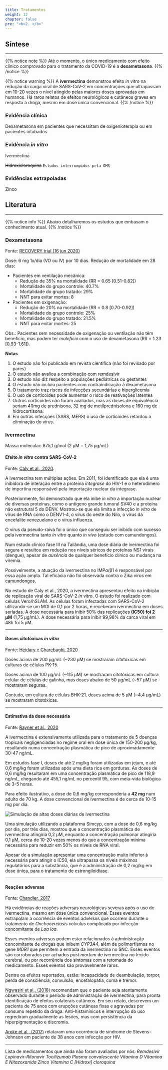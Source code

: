 ```yaml
---
title: Tratamentos
weight: 12
chapter: false
pre: "<b>2. </b>"
---
```


## Síntese

***

{{% notice note %}}
Até o momento, o único medicamento com efeito clínico comprovado para o tratamento da COVID-19 é a **dexametasona**.
{{% /notice %}}

{{% notice warning %}}
A **ivermectina** demonstrou efeito *in vitro* na redução da carga viral de SARS-CoV-2 em concentrações que ultrapassam em 10-20 vezes o nível atingido pelas maiores doses aprovadas em humanos. Há raros relatos de efeitos neurológicos e cutâneos graves em resposta à droga, mesmo em dose única convencional.
{{% /notice %}}

### Evidência clínica

Dexametasona em pacientes que necessitam de oxigenioterapia ou em pacientes intubados.

### Evidência *in vitro*

Ivermectina

~~Hidroxicloroquina~~ `Estudos interrompidos pela OMS`

### Evidências extrapoladas

Zinco


## Literatura

***

{{% notice info %}}
Abaixo detalharemos os estudos que embasam o conhecimento atual.
{{% /notice %}}

### Dexametasona

Fonte: [RECOVERY trial (16 jun 2020)](https://www.recoverytrial.net/news/low-cost-dexamethasone-reduces-death-by-up-to-one-third-in-hospitalised-patients-with-severe-respiratory-complications-of-covid-19)

Dose: 6 mg 1x/dia (VO ou IV) por 10 dias.
Redução de mortalidade em 28 dias:

* Pacientes em ventilação mecânica:
  * Redução de 35% na mortalidade (RR = 0.65 [0.51-0.82])
  * Mortalidade do grupo controle: 40.7%
  * Mortalidade do grupo tratado: 29%
  * NNT para evitar mortes: 8
* Pacientes em oxigenação: 
  * Redução de 20% na mortalidade (RR = 0.8 [0.70-0.92])
  * Mortalidade do grupo controle: 25%
  * Mortalidade do grupo tratado: 21.5%
  * NNT para evitar mortes: 25
  
Obs.: Pacientes sem necessidade de oxigenação ou ventilação não têm benefício, mas podem ter *malefício* com o uso de dexametasona  (RR = 1.23 [0.93-1.61]).
  
**Notas**

1. O estudo não foi publicado em revista científica (não foi revisado por pares)
2. O estudo não avaliou a combinação com remdesivir
3. O estudo não diz respeito a populações pediátricas ou gestantes
4. O estudo não incluiu pacientes com contraindicação à dexametasona
5. O tratamento traz riscos de infecções secundárias e hiperglicemia
6. O uso de corticoides pode aumentar o risco de reativações latentes
7. Outros corticoides não foram avaliados, mas as doses de equivalência seriam 40mg de prednisona, 32 mg de metilprednisolona e 160 mg de hidrocortisona.
8. Em outras infecções (SARS, MERS) o uso de corticoides retardou a eliminação do vírus.

### Ivermectina

Massa molecular: 875,1 g/mol (2 μM = 1,75 μg/mL)

#### Efeito *in vitro* contra SARS-CoV-2

Fonte: [Caly et al., 2020](https://www.sciencedirect.com/science/article/pii/S0166354220302011).

A ivermectina tem múltiplas ações. Em 2011, foi identificado que ela é uma inibidora de interação entre a proteína *integrase* do HIV-1 e o heterodímero de importina responsável pela importação nuclear da integrase.

Posteriormente, foi demonstrado que ela inibe *in vitro* a importação nuclear de diversas proteínas, como o antígeno grande tumoral SV40 e a proteína não estrutural 5 do DENV. Mostrou-se que ela limita a infecção *in vitro* de vírus de RNA como o DENV1-4, o vírus do oeste do Nilo, o vírus da encefalite venezuelano e o vírus influenza.

O vírus da pseudo-raiva foi o único que conseguiu ser inibido com sucesso pela ivermectina tanto *in vitro* quanto *in vivo* (estudo com camundongos).

Num estudo clínico fase III na Tailândia, uma dose diária de ivermectina foi segura e resultou em redução nos níveis séricos de proteínas NS1 virais (dengue), apesar de *ausência* de qualquer benefício clínico ou mudança na viremia.

Possivelmente, a atuação da ivermectina no IMPα/β1 é responsável por essa ação ampla. Tal eficácia não foi observada contra o Zika vírus em camundongos.

No estudo de Caly et al., 2020, a ivermectina apresentou efeito na inibição de replicação viral de SARS-CoV-2 *in vitro*. O estudo foi realizado com células Vero/hSLAM. As células foram infectadas com SARS-CoV-2 utilizando-se um MOI de 0,1 por 2 horas, e receberam ivermectina em doses seriadas. A dose necessária para inibir 50% das replicações **(IC50) foi 2 μM** (1,75 μg/mL). A dose necessária para inibir 99,98% da carca viral em 48h foi 5 μM.

***

#### Doses citotóxicas *in vitro*

Fonte: [Heidary e Gharebaghi, 2020](https://www.nature.com/articles/s41429-020-0336-z)

Doses acima de 200 μg/mL (~230 μM)  se mostraram citotóxicas em culturas de células PK-15. 

Doses acima de 100 μg/mL (~115 μM) se mostraram citotóxicas em cultura celular de células de galinha, mas doses abaixo de 50 μg/mL (~57 μM) se mostraram seguras.

Contudo, em cultura de células BHK-21, doses acima de 5 μM (~4,4 μg/mL) se mostraram citotóxicas.

***

#### Estimativa da dose necessária

Fonte: [Rayner et al., 2020](https://www.ncbi.nlm.nih.gov/pmc/articles/PMC7172803/)

A ivermectina é extensivamente utilizada para o tratamento de 5 doenças tropicais negligenciadas no regime oral em dose única de 150-200 μg/kg, resultando numa concentração plasmática de pico de aproximadamente 30-47 ng/mL.

Em estudos fase I, doses de até 2 mg/kg foram utilizadas em jejum, e até 0,6 mg/kg foram utilizadas após uma dieta rica em gorduras. As doses de 0,6 mg/kg resultaram em uma concentração plasmática de pico de 118,9 ng/mL, chegando até 455,1 ng/mL no percentil 95, com meia-vida biológica de 3-5 horas.

Para efeito ilustrativo, a dose de 0,6 mg/kg corresponderia a **42 mg** num adulto de 70 kg. A dose convencional de ivermectina é de cerca de 10-15 mg por dia.

![Simulação de altas doses diárias de ivermectina](https://www.ncbi.nlm.nih.gov/pmc/articles/PMC7172803/bin/gr1_lrg.jpg)

Uma simulação utilizando a plataforma Simcyp, com a dose de 0,6 mg/kg por dia, por três dias, mostrou que a concentração plasmática de ivermectina atingiria 0,2 μM, enquanto a concentração pulmonar atingiria 0,1 μM, cerca de 10-20 vezes menos do que a concentração mínima necessária para reduzir em 50% os níveis de RNA viral. 

Apesar de a simulação apresentar uma concentração muito inferior à necessária para atingir o IC50, ela ultrapassa os níveis máximos regulatórios para a substância, que é a administração de 0,2 mg/kg em dose única, para o tratamento de estrongiloidíase.

***

#### Reações adversas

Fonte: [Chandler, 2017](https://www.ncbi.nlm.nih.gov/pmc/articles/PMC5929173/)

Há evidências de reações adversas neurológicas severas após o uso de ivermectina, mesmo em dose única convencional. Esses eventos extrapolam a ocorrência de eventos adversos que ocorrem durante o tratamento de *Onchocerciasis volvulus* complicado por infecção concomitante de *Loa loa*.

Esses eventos adversos podem estar relacionados à administração concomitante de drogas que inibem *CYP3A4*, além de polimorfismos no gene *MDR1* que permitem a entrada da ivermectina no SNC. Esses eventos são corroborados por achados *post mortem* de ivermectina no tecido cerebral, ou por recorrência dos sintomas com a retomada do medicamento. Esses eventos são provavelmente raros.

Dentre os efeitos reportados, estão: incapacidade de deambulação, torpor, perda de consciência, convulsão, encefalopatia, coma e tremor.

[Ngwasiri et al., (2018)](https://www.ncbi.nlm.nih.gov/pmc/articles/PMC6131839/) recomendam que o paciente seja atentamente observado durante o período de administração de ivermectina, para pronta identificação de efeitos colaterais cutâneos. Em seu relato, descrevem um paciente de 75 anos com erupções cutâneas fixas e agravadas por consumo repetido da droga. Anti-histamínicos e interrupção do uso regrediram gradualmente as lesões, mas com persistência da hiperpigmentação e discromia. 

[Aroke et al., (2017)](https://bmcresnotes.biomedcentral.com/articles/10.1186/s13104-017-2500-5) relataram uma ocorrência de síndrome de Stevens-Johnson em paciente de 38 anos com infecção por HIV.

***

Lista de medicamentos que ainda não foram avaliados por nós: 
*Remdesivir*
*Lopinavir-Ritonavir*
*Tocilizumab*
*Plasma convalescente*
*Vitamina D*
*Vitamina E*
*Nitazoxanida*
*Zinco*
*Vitamina C*
*[Hidroxi] cloroquina*



























